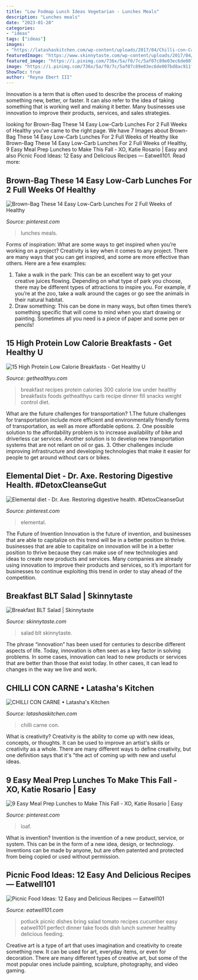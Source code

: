 ```yaml
---
title: "Low Fodmap Lunch Ideas Vegetarian - Lunches Meals"
description: "Lunches meals"
date: "2023-01-28"
categories:
- "ideas"
tags: ["ideas"]
images:
- "https://latashaskitchen.com/wp-content/uploads/2017/04/Chilli-con-Carne_e_500k.jpg"
featuredImage: "https://www.skinnytaste.com/wp-content/uploads/2017/04/Breakfast-BLT-Salad-1-2-550x825.jpg"
featured_image: "https://i.pinimg.com/736x/5a/f0/7c/5af07c89e03ec6de007bd8ac911f9b6a.jpg"
image: "https://i.pinimg.com/736x/5a/f0/7c/5af07c89e03ec6de007bd8ac911f9b6a.jpg"
ShowToc: true
author: "Reyna Ebert III"
---
```



Innovation is a term that is often used to describe the process of making something new, better, or faster. It can also refer to the idea of taking something that is working well and making it better. Many businesses use innovation to improve their products, services, and sales strategies.

	

		
looking for Brown-Bag These 14 Easy Low-Carb Lunches For 2 Full Weeks of Healthy you've came to the right page. We have 7 Images about Brown-Bag These 14 Easy Low-Carb Lunches For 2 Full Weeks of Healthy like Brown-Bag These 14 Easy Low-Carb Lunches For 2 Full Weeks of Healthy, 9 Easy Meal Prep Lunches to Make This Fall - XO, Katie Rosario | Easy and also Picnic Food Ideas: 12 Easy and Delicious Recipes — Eatwell101. Read more:
		
    
## Brown-Bag These 14 Easy Low-Carb Lunches For 2 Full Weeks Of Healthy

<img loading=lazy src="https://i.pinimg.com/736x/5a/f0/7c/5af07c89e03ec6de007bd8ac911f9b6a.jpg" onerror="this.onerror=null;this.src='https://tse3.mm.bing.net/th?id=OIP.I2QLVM2XgtLFSuJniE9t2AHaLz&amp;pid=15.1';" alt="Brown-Bag These 14 Easy Low-Carb Lunches For 2 Full Weeks of Healthy">

_Source: pinterest.com_

>lunches meals. 

	

Forms of inspiration: What are some ways to get inspired when you’re working on a project?
Creativity is key when it comes to any project. There are many ways that you can get inspired, and some are more effective than others. Here are a few examples: 
1. Take a walk in the park: This can be an excellent way to get your creative juices flowing. Depending on what type of park you choose, there may be different types of attractions to inspire you. For example, if you’re at the zoo, take a walk around the cages or go see the animals in their natural habitat. 
2. Draw something: This can be done in many ways, but often times there’s something specific that will come to mind when you start drawing or painting. Sometimes all you need is a piece of paper and some pen or pencils!

    
## 15 High Protein Low Calorie Breakfasts - Get Healthy U

<img loading=lazy src="https://gethealthyu.com/wp-content/uploads/2016/04/4-182.jpg" onerror="this.onerror=null;this.src='https://tse4.mm.bing.net/th?id=OIP.3MOzYsQCWSjagDmYmOyy-QHaHa&amp;pid=15.1';" alt="15 High Protein Low Calorie Breakfasts - Get Healthy U">

_Source: gethealthyu.com_

>breakfast recipes protein calories 300 calorie low under healthy breakfasts foods gethealthyu carb recipe dinner fill snacks weight control diet. 

	

What are the future challenges for transportation?
1.The future challenges for transportation include more efficient and environmentally friendly forms of transportation, as well as more affordable options. 
2. One possible solution to the affordability problem is to increase availability of bike and driverless car services. Another solution is to develop new transportation systems that are not reliant on oil or gas. 
3. Other challenges include improving infrastructure and developing technologies that make it easier for people to get around without cars or bikes.

    
## Elemental Diet - Dr. Axe. Restoring Digestive Health. #DetoxCleanseGut

<img loading=lazy src="https://i.pinimg.com/736x/7a/04/1f/7a041fe44cd6c2d1735c4a4bc2420489.jpg" onerror="this.onerror=null;this.src='https://tse3.mm.bing.net/th?id=OIP.w5PPZlWZRQRgnnnbMvi6lgHaHa&amp;pid=15.1';" alt="Elemental diet - Dr. Axe. Restoring digestive health. #DetoxCleanseGut">

_Source: pinterest.com_

>elemental. 

	

The Future of Invention
Innovation is the future of invention, and businesses that are able to capitalize on this trend will be in a better position to thrive. businesses that are able to capitalize on innovation will be in a better position to thrive because they can make use of new technologies and ideas to create new products and services. Many companies are already using innovation to improve their products and services, so it’s important for businesses to continue exploiting this trend in order to stay ahead of the competition.

    
## Breakfast BLT Salad | Skinnytaste

<img loading=lazy src="https://www.skinnytaste.com/wp-content/uploads/2017/04/Breakfast-BLT-Salad-1-2-550x825.jpg" onerror="this.onerror=null;this.src='https://tse3.mm.bing.net/th?id=OIP.D0jRIs2hnujglRP6wBlECAHaLH&amp;pid=15.1';" alt="Breakfast BLT Salad | Skinnytaste">

_Source: skinnytaste.com_

>salad blt skinnytaste. 

	

The phrase “innovation” has been used for centuries to describe different aspects of life. Today, innovation is often seen as a key factor in solving problems. In some cases, innovation can lead to new products or services that are better than those that exist today. In other cases, it can lead to changes in the way we live and work.

    
## CHILLI CON CARNE • Latasha&#039;s Kitchen

<img loading=lazy src="https://latashaskitchen.com/wp-content/uploads/2017/04/Chilli-con-Carne_e_500k.jpg" onerror="this.onerror=null;this.src='https://tse2.mm.bing.net/th?id=OIP.jq-ZqcWIzZu-uuEhqclVaAHaFh&amp;pid=15.1';" alt="CHILLI CON CARNE • Latasha&#039;s Kitchen">

_Source: latashaskitchen.com_

>chilli carne con. 

	

What is creativity?
Creativity is the ability to come up with new ideas, concepts, or thoughts. It can be used to improve an artist's skills or creativity as a whole. There are many different ways to define creativity, but one definition says that it's "the act of coming up with new and useful ideas.

    
## 9 Easy Meal Prep Lunches To Make This Fall - XO, Katie Rosario | Easy

<img loading=lazy src="https://i.pinimg.com/736x/f5/26/7a/f5267ae719934ce4621e3b11f80383ff.jpg" onerror="this.onerror=null;this.src='https://tse4.mm.bing.net/th?id=OIP.EC6EOrEf4W0JFR1J9PUxVAHaJ3&amp;pid=15.1';" alt="9 Easy Meal Prep Lunches to Make This Fall - XO, Katie Rosario | Easy">

_Source: pinterest.com_

>loaf. 

	

What is invention?
Invention is the invention of a new product, service, or system. This can be in the form of a new idea, design, or technology. Inventions can be made by anyone, but are often patented and protected from being copied or used without permission.

    
## Picnic Food Ideas: 12 Easy And Delicious Recipes — Eatwell101

<img loading=lazy src="http://www.eatwell101.com/wp-content/uploads/2017/06/best-picnic-foods.jpg" onerror="this.onerror=null;this.src='https://tse1.mm.bing.net/th?id=OIP.-5XjNz10eY3IQtMQCiiUiwHaLH&amp;pid=15.1';" alt="Picnic Food Ideas: 12 Easy and Delicious Recipes — Eatwell101">

_Source: eatwell101.com_

>potluck picnic dishes bring salad tomato recipes cucumber easy eatwell101 perfect dinner take foods dish lunch summer healthy delicious feeding. 

	

Creative art is a type of art that uses imagination and creativity to create something new. It can be used for art, everyday items, or even for decoration. There are many different types of creative art, but some of the most popular ones include painting, sculpture, photography, and video gaming.

